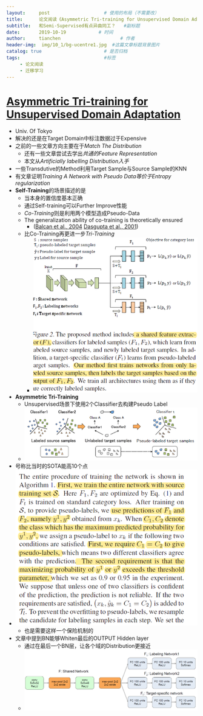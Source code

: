 ```yaml
---
layout:     post                    # 使用的布局（不需要改）
title:      论文阅读《Asymmetric Tri-training for Unsupervised Domain Adaptation》          # 标题 
subtitle:   和Semi-Supervised有点异曲同工？   #副标题
date:       2019-10-19            # 时间
author:     tianchen                      # 作者
header-img:  img/10_1/bg-ucentre1.jpg  #这篇文章标题背景图片  
catalog: true                       # 是否归档
tags:                               #标签
     - 论文阅读
     - 迁移学习
---
```


# [Asymmetric Tri-training for Unsupervised Domain Adaptation](https://arxiv.org/pdf/1702.08400.pdf)

* Univ. Of Tokyo
* 解决的还是在Target Domain中标注数据过于Expensive
* 之前的一些文章方向主要在于*Match The Distribution*
    * 还有一些文章尝试去学出*共通的Feature Representation*
    * 本文从*Artificially labelling Distribution入手*
* 一些Transdutive的Method利用Target Sample与Source Sample的KNN
* 有文章证明*Training A Network with Pseudo Data等价于Entropy regularization*
* **Self-Training**的场景描述的是
    * 当本身的置信度基本正确
    * 通过Self-training可以Further Improve性能  
    * *Co-Training*则是利用两个模型造成Pseudo-Data
    * The generalization ability of co-training is theoretically ensured
        * ([Balcan et al., 2004](https://papers.nips.cc/paper/2578-co-training-and-expansion-towards-bridging-theory-and-practice) [Dasgupta et al., 2001](https://papers.nips.cc/paper/2040-pac-generalization-bounds-for-co-training))
    * 比Co-Training再更进一步*Tri-Training*
        * ![](https://github.com/A-suozhang/MyPicBed/raw/master/img/20191019125950.png)
* **Asymmetric Tri-Training**
    * Unsupervised场景下使用2个Classifier去构建Pseudo Label
    * ![](https://github.com/A-suozhang/MyPicBed/raw/master/img/20191019123908.png)
* 号称比当时的SOTA能高10个点
* ![](https://github.com/A-suozhang/MyPicBed/raw/master/img/20191018224415.png)
    * 也是需要这样一个保险机制的
* 文章中提到BN能够Whiten最后的OUTPUT Hidden layer
    * 通过在最后一个BN层，让各个域的Distribution更接近
    * ![](https://github.com/A-suozhang/MyPicBed/raw/master/img/20191019131113.png)